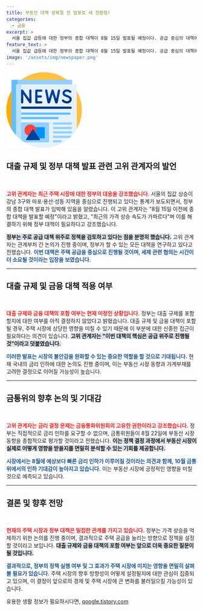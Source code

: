 ```yaml
---
title: 부동산 대책 광복절 전 발표로 새 전환점!
categories:
  - 금융
excerpt: >
  서울 집값 급등에 대한 정부의 종합 대책이 8월 15일 발표될 예정이다. 공급 중심의 대책에 대한 관계자의 설명과 함께 금융 대책의 포함 여부가 논의 중이다. 고위 관계자는 금리 인하의 가능성도 언급하며, 부동산 시장의 변화에 촉각을 세우고 있다고 전했다.
feature_text: >
  서울 집값 급등에 대한 정부의 종합 대책이 8월 15일 발표될 예정이다. 공급 중심의 대책에 대한 관계자의 설명과 함께 금융 대책의 포함 여부가 논의 중이다. 고위 관계자는 금리 인하의 가능성도 언급하며, 부동산 시장의 변화에 촉각을 세우고 있다고 전했다.
image: '/assets/img/newspaper.png'
---
```


<p><img src="/assets/img/newspaper.png" alt="kimp 속보" /></p>

<h2 data-ke-size="size26">대출 규제 및 정부 대책 발표 관련 고위 관계자의 발언</h2>

<p data-ke-size="size16">&nbsp;</p>

<p><b><span style="color: #ee2323;">고위 관계자는 최근 주택 시장에 대한 정부의 대응을 강조했습니다.</span></b> 서울의 집값 상승이 강남 3구와 마포·용산·성동 지역을 중심으로 진행되고 있다는 통계가 보도되면서, 정부의 종합 대책 발표가 임박해 있음을 알렸습니다. 이 고위 관계자는 "8월 15일 이전에 종합 대책을 발표할 예정"이라고 밝혔고, "최근의 가격 상승 속도가 가파르다"며 이를 해결하기 위해 정부 대책이 필요하다고 강조했습니다. </p>

<p><b><span style="background-color: #21538527;">정부는 주로 공급 대책 위주로 정책을 검토하고 있다는 점을 분명히 했습니다.</span></b> 고위 관계자는 관계부처 간 논의가 진행 중이며, 정부가 할 수 있는 모든 대책을 연구하고 있다고 전했습니다. <b><span style="color: #1a5490;">이번 대책은 주택 공급을 중심으로 진행될 것이며, 세제 관련 협의는 시간이 더 소요될 것이라는 입장을 보였습니다.</span></b></p>

<hr>

<h2 data-ke-size="size26">대출 규제 및 금융 대책 적용 여부</h2>

<p data-ke-size="size16">&nbsp;</p>

<p><b><span style="color: #ee2323;">대출 규제와 금융 대책의 포함 여부는 현재 미정인 상황입니다.</span></b> 정부는 대출 규제를 포함할지에 대한 여부를 아직 결정하지 않았다고 밝혔습니다. 대출 규제 및 금융 대책이 포함될 경우, 주택 시장에 상당한 영향을 미칠 수 있기 때문에 이 부분에 대한 신중한 접근이 필요하다는 의견이 있습니다. <b><span style="background-color: #21538527;">고위 관계자는 "이번 대책의 핵심은 공급 위주로 진행될 것"이라고 덧붙였습니다.</span></b> </p>

<p><b><span style="color: #1a5490;">이러한 발표는 시장의 불안감을 완화할 수 있는 중요한 역할을 할 것으로 기대됩니다.</span></b> 현재 국내의 금리 인하에 대한 논의도 진행 중이며, 이는 부동산 시장 동향과 가계부채를 고려한 결정으로 이어질 가능성이 높습니다.</p>

<hr>

<h2 data-ke-size="size26">금통위의 향후 논의 및 기대감</h2>

<p data-ke-size="size16">&nbsp;</p>

<p><b><span style="color: #ee2323;">고위 관계자는 금리 결정 문제는 금융통화위원회의 고유한 권한이라고 강조했습니다.</span></b> 정부는 직접적으로 금리 인하를 요구할 수 없으며, 금통위원들이 8월 22일에 부동산 시장 동향을 종합적으로 평가할 것이라고 전했습니다. <b><span style="background-color: #21538527;">이는 정책 결정 과정에서 부동산 시장이 실제로 어떻게 영향을 받을지를 면밀히 분석할 수 있는 기회를 제공합니다.</span></b></p>

<p><b><span style="color: #1a5490;">시장에서는 8월에 예상보다 빠른 금리 인하가 이루어질 것이라는 의견과 함께, 10월 금통위에서의 인하 기대감이 높아지고 있습니다.</span></b> 이는 부동산 시장에 긍정적인 영향을 미칠 것으로 예측되고 있습니다.</p>

<hr>

<h2 data-ke-size="size26">결론 및 향후 전망</h2>

<p data-ke-size="size16">&nbsp;</p> 

<p><b><span style="color: #ee2323;">현재의 주택 시장과 정부 대책은 밀접한 관계를 가지고 있습니다.</span></b> 정부는 가격 상승을 억제하기 위한 논의를 진행 중이며, 결과적으로 주택 공급을 늘리는 방향으로 정책을 설정할 것이라고 보입니다. <b><span style="background-color: #21538527;">대출 규제와 금융 대책의 포함 여부는 앞으로 더욱 중요한 질문이 될 것입니다.</span></b> </p>

<p><b><span style="color: #1a5490;">결과적으로, 정부의 정책 실행 여부 및 그 효과가 주택 시장에 미치는 영향을 면밀히 살펴볼 필요가 있습니다.</span></b> 주택 시장의 향후 방향성이 어떻게 설정될지에 대한 관심이 집중되고 있으며, 이 결정이 앞으로의 경제 및 주택 시장에 큰 변화를 불러일으킬 가능성이 있습니다.</p>
유용한 생활 정보가 필요하시다면, <a href="https://qoogle.tistory.com" rel="dofollow">qoogle.tistory.com</a>


